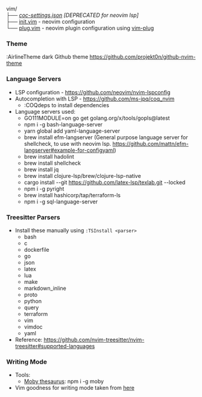 vim/  
├── _[coc-settings.json](./coc-settings.json) [DEPRECATED for neovim lsp]_   
├── [init.vim](./init.vim) - neovim configuration   
└── [plug.vim](./plug.vim) - neovim plugin configuration using [vim-plug](https://github.com/junegunn/vim-plug)

### Theme
:AirlineTheme dark
Github theme
https://github.com/projekt0n/github-nvim-theme

### Language Servers
- LSP configuration - https://github.com/neovim/nvim-lspconfig
- Autocompletion with LSP - https://github.com/ms-jpq/coq_nvim
    - :COQdeps to install dependencies
- Language servers used:
    - GO111MODULE=on go get golang.org/x/tools/gopls@latest
    - npm i -g bash-language-server
    - yarn global add yaml-language-server
    - brew install efm-langserver (General purpose language server for shellcheck, to use with neovim lsp. https://github.com/mattn/efm-langserver#example-for-configyaml)
    - brew install hadolint
    - brew install shellcheck
    - brew install jq
    - brew install clojure-lsp/brew/clojure-lsp-native
    - cargo install --git https://github.com/latex-lsp/texlab.git --locked
    - npm i -g pyright
    - brew install hashicorp/tap/terraform-ls
    - npm i -g sql-language-server

### Treesitter Parsers
- Install these manually using `:TSInstall <parser>`
    - bash
    - c
    - dockerfile
    - go
    - json
    - latex
    - lua
    - make
    - markdown_inline
    - proto
    - python
    - query
    - terraform
    - vim
    - vimdoc
    - yaml
- Reference: https://github.com/nvim-treesitter/nvim-treesitter#supported-languages

### Writing Mode
- Tools:
    - [Moby thesaurus](https://github.com/words/moby): npm i -g moby
- Vim goodness for writing mode taken from [here](https://www.reddit.com/r/vim/comments/q03mqa/my_setup_for_prose/)

